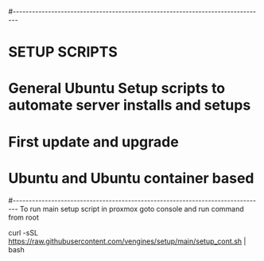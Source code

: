 #-------------------------------------------------------------------------------
# SETUP SCRIPTS
# General Ubuntu Setup scripts to automate server installs and setups
# First update and upgrade
# Ubuntu and Ubuntu container based
#-------------------------------------------------------------------------------
To run main setup script in proxmox goto console and run command from root

curl -sSL https://raw.githubusercontent.com/vengines/setup/main/setup_cont.sh | bash


